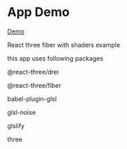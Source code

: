 # App Demo
<a href="https://ecstatic-payne-e5e43b.netlify.app/">Demo</a>

React three fiber with shaders example

this app uses following packages 

<p>@react-three/drei</p>
<p>@react-three/fiber</p>
<p>babel-plugin-glsl</p>
<p>glsl-noise</p>
<p>glslify</p>
<p>three</p>
